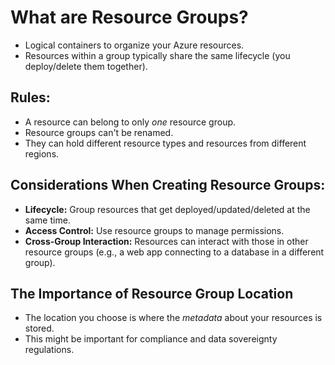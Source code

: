 # What are Resource Groups?

- Logical containers to organize your Azure resources.
- Resources within a group typically share the same lifecycle (you deploy/delete them together).

## Rules:

- A resource can belong to only _one_ resource group.
- Resource groups can't be renamed.
- They can hold different resource types and resources from different regions.

## Considerations When Creating Resource Groups:

- **Lifecycle:** Group resources that get deployed/updated/deleted at the same time.
- **Access Control:** Use resource groups to manage permissions.
- **Cross-Group Interaction:** Resources can interact with those in other resource groups (e.g., a web app connecting to a database in a different group).

## The Importance of Resource Group Location

- The location you choose is where the _metadata_ about your resources is stored.
- This might be important for compliance and data sovereignty regulations.